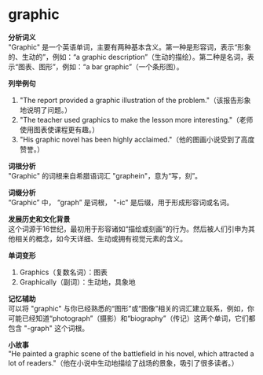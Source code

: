 # graphic

**分析词义**  
"Graphic" 是一个英语单词，主要有两种基本含义。第一种是形容词，表示“形象的、生动的”，例如：“a graphic description”（生动的描绘）。第二种是名词，表示“图表、图形”，例如：“a bar graphic”（一个条形图）。

  

**列举例句**

  

1.  "The report provided a graphic illustration of the problem."（该报告形象地说明了问题。）
2.  "The teacher used graphics to make the lesson more interesting."（老师使用图表使课程更有趣。）
3.  "His graphic novel has been highly acclaimed."（他的图画小说受到了高度赞誉。）

  

**词根分析**  
"Graphic" 的词根来自希腊语词汇 "graphein"，意为“写，刻”。

  

**词缀分析**  
“Graphic” 中， “graph” 是词根， "-ic" 是后缀，用于形成形容词或名词。

  

**发展历史和文化背景**  
这个词源于16世纪，最初用于形容诸如“描绘或刻画”的行为。然后被人们引申为其他相关的概念，如今天详细、生动或拥有视觉元素的含义。

  

**单词变形**

  

1.  Graphics（复数名词）：图表
2.  Graphically（副词）：生动地，具象地

  

**记忆辅助**  
可以将 "graphic" 与你已经熟悉的“图形”或“图像”相关的词汇建立联系，例如，你可能已经知道“photograph”（摄影）和“biography”（传记）这两个单词，它们都包含 "-graph" 这个词根。

  

**小故事**  
"He painted a graphic scene of the battlefield in his novel, which attracted a lot of readers."（他在小说中生动地描绘了战场的景象，吸引了很多读者。）
